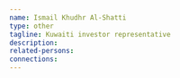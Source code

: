 ```yaml
---
name: Ismail Khudhr Al-Shatti
type: other
tagline: Kuwaiti investor representative
description:
related-persons:
connections:
---
```

